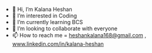 - 👋 Hi, I’m Kalana Heshan
- 👀 I’m interested in Coding
- 🌱 I’m currently learning BCS
- 💞️ I’m looking to collaborate with everyone
- 📫 How to reach me = heshankalana168@gmail.com , www.linkedin.com/in/kalana-heshan

